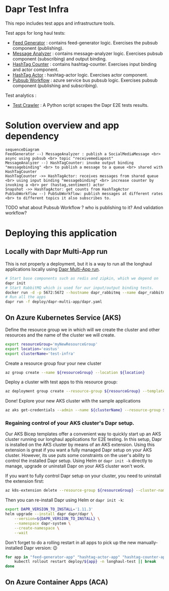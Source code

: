 # Dapr Test Infra

This repo includes test apps and infrastructure tools.

Test apps for long haul tests:
* [Feed Generator](./feed-generator) : contains feed-generator logic. Exercises the pubsub component (publishing).
* [Message Analyzer](./message-analyzer) : contains message-analyzer logic. Exercises pubsub component (subscribing) and output binding.
* [HashTag Counter](./hashtag-counter) : contains hashtag-counter. Exercises input binding and actor component.
* [HashTag Actor](./hashtag-actor) : hashtag-actor logic. Exercises actor component. 
* [Pubsub Workflow](./pubsub-workflow) : azure service bus pubsub logic. Exercises pubsub component (publishing and subscribing).

Test analytics :
* [Test Crawler](./test-crawler) : A Python script scrapes the Dapr E2E tests results.

# Solution overview and app dependency

```mermaid
sequenceDiagram
FeedGenerator --) MessageAnalyzer : publish a SocialMediaMessage <br> async using pubsub <br> topic "receivemediapost"
MessageAnalyzer --) HashTagCounter: invoke output binding "messagebinding" <br> to publish a message to a queue <br> shared with HashTagCounter
HashTagCounter ->> HashTagActor: receives messages from shared queue <br> using input binding "messagebinding" <br> increase counter by invoking a <br> per (hastag,sentiment) actor
Snapshot ->> HashTagActor: get counts from HashTagActor
PubSubWorkflow --) PubSubWorkflow: publish messages at different rates <br> to different topics it also subscribes to.
```

TODO what about Pubsub Workflow ? who is publishing to it? And validation workflow?

# Deploying this application

## Locally with Dapr Multi-App run

This is not properly a deployment, but it is a way to run all the longhaul applications locally using [Dapr Multi-App run](https://docs.dapr.io/developing-applications/local-development/multi-app-dapr-run/).


```bash	
# Start base components such as redis and zipkin, which we depend on
dapr init
# Start RabbitMQ which is used for our input/output binding tests.
docker run -d -p 5672:5672 --hostname dapr_rabbitmq --name dapr_rabbitmq rabbitmq:3-alpine
# Run all the apps
dapr run -f deploy/dapr-multi-app/dapr.yaml
```

## On Azure Kubernetes Service (AKS)

Define the resource group we in which will we create the cluster and other resources and
the name of the cluster we will create.

```bash
export resourceGroup='myNewResourceGroup'
export location='eastus'
export clusterName='test-infra'
```

Create a resource group four your new cluster

```bash
az group create --name ${resourceGroup} --location ${location}
```

Deploy a cluster with test apps to this resource group:

```bash
az deployment group create --resource-group ${resourceGroup} --template-file ./deploy/aks/main.bicep --parameters "clusterName=${clusterName}"
```


Done! Explore your new AKS cluster with the sample applications

```bash
az aks get-credentials --admin --name ${clusterName} --resource-group ${resourceGroup}
```

### Regaining control of your AKS cluster's Dapr setup.


Our AKS Bicep templates offer a convenient way to quickly start up an
AKS cluster running our longhaul applications for E2E testing.
In this setup, Dapr is installed on the AKS cluster by means of an AKS extension.
Using this extension is great if you want a fully managed Dapr setup on your AKS cluster.
However, its use puts some constraints on the user's ability to control
the installed Dapr setup.
Using Helm or `dapr init -k` directly to manage, upgrade or uninstall Dapr on your AKS cluster won't work.

If you want to fully control Dapr setup on your cluster, you need to uninstall the extension first:

```bash
az k8s-extension delete --resource-group ${resourceGroup} --cluster-name ${clusterName} --cluster-type managedClusters --name ${clusterName}-dapr-ext
```


Then you can re-install Dapr using Helm or `dapr init -k`:

```bash
export DAPR_VERSION_TO_INSTALL='1.11.3'
helm upgrade --install dapr dapr/dapr \
    --version=${DAPR_VERSION_TO_INSTALL} \
    --namespace dapr-system \
    --create-namespace \
    --wait
``` 

Don't forget to do a rolling restart in all apps to pick up the new manually-installed Dapr version: 😉

```bash
for app in "feed-generator-app" "hashtag-actor-app" "hashtag-counter-app" "message-analyzer-app" "pubsub-workflow-app" "snapshot-app" "validation-worker-app" "workflow-gen-app"; do
    kubectl rollout restart deploy/${app} -n longhaul-test || break
done 
```


## On Azure Container Apps (ACA)